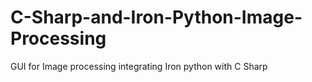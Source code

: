 # C-Sharp-and-Iron-Python-Image-Processing
GUI for Image processing integrating Iron python with C Sharp
